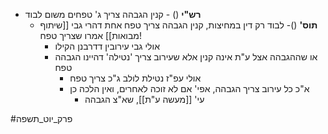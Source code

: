 * **רש"י** () - קנין הגבהה צריך ג' טפחים משום לבוד
	* **תוס'** \()- לבוד רק דין במחיצות, קנין הגבהה צריך טפח אחת דהרי גבי [[שיתוף מבואות]] אמרו שצריך טפח!
		* אולי גבי עירובין דדרבנן הקילו
		* או שההגבהה אצל ע"ת אינה קנין אלא שעירוב צריך 'נטילה' דהיינו הגבהה טפח
			* אולי עפ"ז נטילת לולב ג"כ צריך טפח
			* א"כ כל עירוב צריך הגבהה, אפי' אם לא זוכה לאחרים, ואין הלכה כן
				* עי' [[מעשה ע"ת]], שא"צ הגבהה

#פרק_יוט_תשפה 